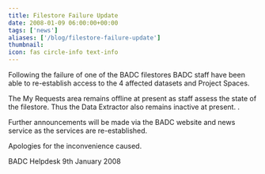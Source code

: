 ```yaml
---
title: Filestore Failure Update
date: 2008-01-09 06:00:00+00:00
tags: ['news']
aliases: ['/blog/filestore-failure-update']
thumbnail: 
icon: fas circle-info text-info
---
```



Following the failure of one of the BADC filestores BADC staff have been able to re-establish access to the 4 affected datasets and Project Spaces.

The My Requests area remains offline at present as staff assess the state of the filestore. Thus the Data Extractor also remains inactive at present. .

Further announcements will be made via the BADC website and news service as the services are re-established.

Apologies for the inconvenience caused.

BADC Helpdesk
9th January 2008
